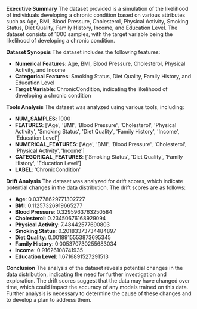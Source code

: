 **Executive Summary**
The dataset provided is a simulation of the likelihood of individuals developing a chronic condition based on various attributes such as Age, BMI, Blood Pressure, Cholesterol, Physical Activity, Smoking Status, Diet Quality, Family History, Income, and Education Level. The dataset consists of 1000 samples, with the target variable being the likelihood of developing a chronic condition.

**Dataset Synopsis**
The dataset includes the following features:

* **Numerical Features**: Age, BMI, Blood Pressure, Cholesterol, Physical Activity, and Income
* **Categorical Features**: Smoking Status, Diet Quality, Family History, and Education Level
* **Target Variable**: ChronicCondition, indicating the likelihood of developing a chronic condition

**Tools Analysis**
The dataset was analyzed using various tools, including:

* **NUM_SAMPLES**: 1000
* **FEATURES**: ['Age', 'BMI', 'Blood Pressure', 'Cholesterol', 'Physical Activity', 'Smoking Status', 'Diet Quality', 'Family History', 'Income', 'Education Level']
* **NUMERICAL_FEATURES**: ['Age', 'BMI', 'Blood Pressure', 'Cholesterol', 'Physical Activity', 'Income']
* **CATEGORICAL_FEATURES**: ['Smoking Status', 'Diet Quality', 'Family History', 'Education Level']
* **LABEL**: 'ChronicCondition'

**Drift Analysis**
The dataset was analyzed for drift scores, which indicate potential changes in the data distribution. The drift scores are as follows:

* **Age**: 0.03778629771302727
* **BMI**: 0.11257326919665277
* **Blood Pressure**: 0.3295963763250584
* **Cholesterol**: 0.23450676168929094
* **Physical Activity**: 7.48442577690803
* **Smoking Status**: 0.20183373734484897
* **Diet Quality**: 0.0018915553873695345
* **Family History**: 0.005370730255683034
* **Income**: 0.91626108741935
* **Education Level**: 1.6716891527291513

**Conclusion**
The analysis of the dataset reveals potential changes in the data distribution, indicating the need for further investigation and exploration. The drift scores suggest that the data may have changed over time, which could impact the accuracy of any models trained on this data. Further analysis is necessary to determine the cause of these changes and to develop a plan to address them.